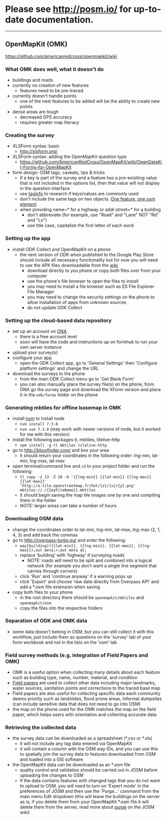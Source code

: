 # Please see http://posm.io/ for up-to-date documentation.
------
## OpenMapKit (OMK)
https://github.com/americanredcross/openmapkit/wiki

### What OMK does well, what it doesn't do
- buildings and roads
- currently no creation of new features
  - features need to be pre-traced
- currently doesn't handle points
  - one of the next features to be added will be the ability to create new points
- dense areas are tough
  - decreased GPS accuracy
  - requires greater map literacy


### Creating the survey
- XLSForm syntax: basic
  - http://xlsform.org/
- XLSForm syntax: adding the OpenMapKit question type
  - https://github.com/AmericanRedCross/OpenMapKit/wiki/OpenDataKit-Forms-for-OpenMapKit
- form design: OSM tags, caveats, tips & tricks
  - if a key is part of the survey and a feature has a pre-exisiting value that is not included in the options list, then that value will not display in the question interface
  - use [taginfo](https://taginfo.openstreetmap.org) to research if keys/values are commonly used
  - don't include the same tags on two objects. [One feature, one osm element](http://wiki.openstreetmap.org/wiki/One_feature,_one_OSM_element)
  - when providing name=* for a highway or addr:street=* for a building
    - don't abbreviate (for example, use "Road" and "Lane" NOT "Rd" and "Ln")
    - use title case, capitalize the first letter of each word

### Setting up the app
- install ODK Collect and OpenMapKit on a phone
  - the next version of ODK when published to the Google Play Store should include all necessary functionality but for now you will need to use the APK files downloadable from the [wiki](https://github.com/AmericanRedCross/OpenMapKit/wiki/Downloads)
    - download directly to you phone or copy both files over from your computer
    - use the phone's file browser to open the files to install
    - you may need to install a file browser such as ES File Explorer File Manager
    - you may need to change the security settings on the phone to allow installation of apps from unknown sources
    - do not update ODK Collect

### Setting up the cloud-based data repository
- set up an account on [ONA](https://ona.io/)
  - there is a free account level
  - soon will have the code and instructions up on formhub to run your own server instance
- upload your survey(s)
- configure your app
  - open the ODK Collect app, go to 'General Settings' then 'Configure platform settings' and change the URL
- download the surveys to the phone
  - from the main ODK Collect menu go to 'Get Blank Form'
  - you can also manually place the survey file(s) on the phone, from ONA go the survey page and download the XForm version and place it in the `odk/forms` folder on the phone

### Generating mbtiles for offline basemap in OMK
- install [nvm](https://github.com/creationix/nvm#install-script) to install node
  - `nvm install 7.3.0`
  - `nvm use 7.3.0` (may work with newer versions of node, but it worked for me with this version)
- install the following packages tl, mbtiles, tilelive-http
  - `npm install -g tl mbtiles tilelive-http`
- go to http://bboxfinder.com/ and box your area
  - it should return your coordinates in the following order: lng-min, lat-min, lng-max, lat-max
- open terminal/command line and `cd` to your project folder and run the following:
  - `tl copy -z 13 -Z 20 -b '{{lng-min}} {{lat-min}} {{lng-max}} {{lat-max}}' 'http://a.tile.openstreetmap.fr/hot/{z}/{x}/{y}.png' mbtiles://./{{myFileName}}.mbtiles`
  - it should begin saving the map tile images one by one and compiling them in the folder
  - *NOTE:* larger areas can take a number of hours

### Downloading OSM data
- change the coordinates order to lat-min, lng-min, lat-max, lng-max (2, 1, 4, 3) and add back the commas
- go to http://overpass-turbo.eu/ and enter the following:
  - `way[building]({{lat-min}}, {{lng-min}}, {{lat-max}}, {{lng-max}});out meta;>;out meta qt;`
  - replace 'building' with 'highway' if surveying roads
    - *NOTE:* roads will need to be split and combined into a logical network (for example you don't want a single line segment that carries through corners)
  - click 'Run' and 'continue anyway' if a warning pops up
  - click 'Export' and choose 'raw data directly from Overpass API' and add a \*.osm file extension when saving
- copy both files to your phone
  - in the root directory there should be `openmapkit/mbtiles` and `openmapkit/osm`
  - copy the files into the respective folders

### Separation of ODK and OMK data
- some data doesn't belong in OSM, but you can still collect it with this workflow, just include them as questions on the 'survey' tab of your form workbook and not in the lists on the 'osm' tab

### Field survey methods (e.g. integration of Field Papers and OMK)
- OMK is a useful option when collecting many details about each feature such as building type, name, number, material, and condition
- [Field papers](http://fieldpapers.org/) are used to collect other data including major landmarks, water sources, sanitation points and corrections to the traced base map
- Field papers are also useful for collecting specific data each community deems priority such as landslides, flood prone areas, informal dumpsites (can include sensitive data that does not need to go into OSM)
- the map on the phone used for the OMK matches the map on the field paper, which helps users with orientation and collecting accurate data


### Retrieving the collected data
- the survey data can be downloaded as a spreadsheet (\*.csv or \*.xls)
  - it will not include any tag data entered via OpenMapKit
  - it will contain a column with the OSM way IDs, and you can use this to spatially join the survey data to features downloaded from OSM and loaded into a GIS software
- the OpenMapKit data can be downloaded as an \*.osm file
  - quality control and validation should be carried out in JOSM before uploading the changes to OSM
  - if the data contains features with changed tags that you do *not* want to upload to OSM, you will need to turn on 'Expert mode' in the preferences of JOSM and then use the 'Purge...' command from the main menu Edit dropdown (this will leave the buildings on the server as is, if you delete them from your OpenMapKit \*.osm file it will delete them from the server, read more about [purge](https://josm.openstreetmap.de/wiki/Help/Action/Purge) on the JOSM wiki)
